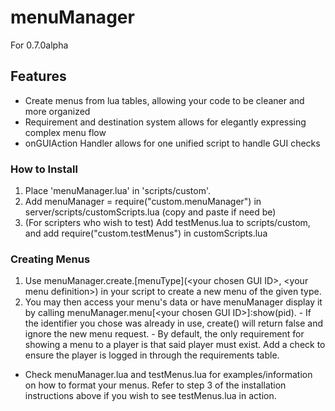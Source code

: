 # menuManager
For 0.7.0alpha
## Features
* Create menus from lua tables, allowing your code to be cleaner and more organized
* Requirement and destination system allows for elegantly expressing complex menu flow
* onGUIAction Handler allows for one unified script to handle GUI checks
### How to Install
1. Place 'menuManager.lua' in 'scripts/custom'.
2. Add menuManager = require("custom.menuManager") in server/scripts/customScripts.lua (copy and paste if need be)
3. (For scripters who wish to test) Add testMenus.lua to scripts/custom, and add require("custom.testMenus") in customScripts.lua
### Creating Menus
1. Use menuManager.create.\[menuType](\<your chosen GUI ID>, \<your menu definition>) in your script to create a new menu of the given type.
2. You may then access your menu's data or have menuManager display it by calling menuManager.menu\[\<your chosen GUI ID>]:show(pid).
         - If the identifier you chose was already in use, create() will return false and ignore the new menu request.
         - By default, the only requirement for showing a menu to a player is that said player must exist. Add a check to ensure the player is
            logged in through the requirements table.
* Check menuManager.lua and testMenus.lua for examples/information on how to format your menus. Refer to step 3 of the installation instructions above if you wish to see testMenus.lua in action.
